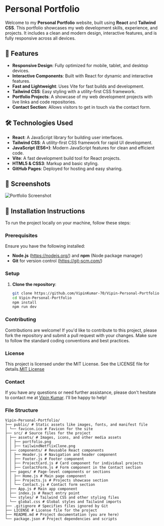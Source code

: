# Personal Portfolio

Welcome to my **Personal Portfolio** website, built using **React** and **Tailwind CSS**. This portfolio showcases my web development skills, experience, and projects. It includes a clean and modern design, interactive features, and is fully responsive across all devices.

## 🚀 Features

- **Responsive Design**: Fully optimized for mobile, tablet, and desktop devices.
- **Interactive Components**: Built with React for dynamic and interactive features.
- **Fast and Lightweight**: Uses Vite for fast builds and development.
- **Tailwind CSS**: Easy styling with a utility-first CSS framework.
- **Portfolio Projects**: A showcase of my web development projects with live links and code repositories.
- **Contact Section**: Allows visitors to get in touch via the contact form.

## 🛠 Technologies Used

- **React**: A JavaScript library for building user interfaces.
- **Tailwind CSS**: A utility-first CSS framework for rapid UI development.
- **JavaScript (ES6+)**: Modern JavaScript features for clean and efficient code.
- **Vite**: A fast development build tool for React projects.
- **HTML5 & CSS3**: Markup and basic styling.
- **GitHub Pages**: Deployed for hosting and easy sharing.

## 📸 Screenshots

![Portfolio Screenshot](link-to-your-screenshot) <!-- Replace with actual image link -->

## 🔧 Installation Instructions

To run the project locally on your machine, follow these steps:

### Prerequisites

Ensure you have the following installed:

- **Node.js** (https://nodejs.org/) and **npm** (Node package manager)
- **Git** for version control (https://git-scm.com/)

### Setup

1. **Clone the repository**:

   ```bash
   git clone https://github.com/VipinKumar-70/Vipin-Personal-Portfolio.git
   cd Vipin-Personal-Portfolio
   npm install
   npm run dev
   ```

### Contributing

Contributions are welcome! If you'd like to contribute to this project, please fork the repository and
submit a pull request with your changes. Make sure to follow the standard coding conventions and
best practices.

### License

This project is licensed under the MIT License. See the LICENSE file for details.[MIT License](LICENSE)

### Contact

If you have any questions or need further assistance, please don't hesitate to contact me at
[Vipin Kumar](mailto:vk20140074250@gmail.com). I'll be happy to help!

### File Structure

```
Vipin-Personal-Portfolio/
├── public/ # Static assets like images, fonts, and manifest file
│ └── favicon.ico # Favicon for the site
├── src/ # Source files for the project
│ ├── assets/ # Images, icons, and other media assets
│ │ ├── portfolio.png
│ │ ├── tailwindNetflixClone.png
│ ├── components/ # Reusable React components
│ │ ├── Header.js # Navigation and header component
│ │ ├── Footer.js # Footer component
│ │ ├── ProjectCard.js # Card component for individual projects
│ │ ├── ContactForm.js # Form component in the Contact section
│ ├── pages/ # Page-level components or sections
│ │ ├── Home.js # Main page component
│ │ ├── Projects.js # Projects showcase section
│ │ └── Contact.js # Contact form section
│ ├── App.js # Main app component
│ ├── index.js # React entry point
│ └── styles/ # Tailwind CSS and other styling files
│ └── global.css # Global styles and Tailwind imports
├── .gitignore # Specifies files ignored by Git
├── LICENSE # License file for the project
├── README.md # Project documentation (you are here)
└── package.json # Project dependencies and scripts
```
